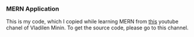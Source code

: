 ### MERN Application
This is my code, which I copied while learning MERN from [this](https://www.youtube.com/watch?v=ivDjWYcKDZI) youtube 
chanel of Vladilen Minin. To get the source code, please go to this channel.